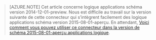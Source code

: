 > [AZURE.NOTE] Cet article concerne logique applications schéma version 2014-12-01-preview. Nous est difficile au travail sur la version suivante de cette connecteur qui s’intègrent facilement des logique applications schéma version 2015-08-01-aperçu. En attendant, [Voici comment vous pouvez utiliser ce connecteur dans la version de schéma 2015-08-01-aperçu applications logique](https://blogs.msdn.microsoft.com/logicapps/2016/02/25/accessing-v1-apis-and-biztalk-apis-from-logic-apps/). 